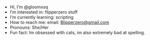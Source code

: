 - Hi, I’m @gloomxsq
- I’m interested in: flipperzero stuff
- I’m currently learning: scripting
- How to reach me: email: Blipperzero@gmail.com
- Pronouns: She/Her
- Fun fact: Im obsessed with cats, im also extremely bad at spelling.

<!---
gloomxsq/gloomxsq is a ✨ special ✨ repository because its `README.md` (this file) appears on your GitHub profile.
You can click the Preview link to take a look at your changes.
--->
